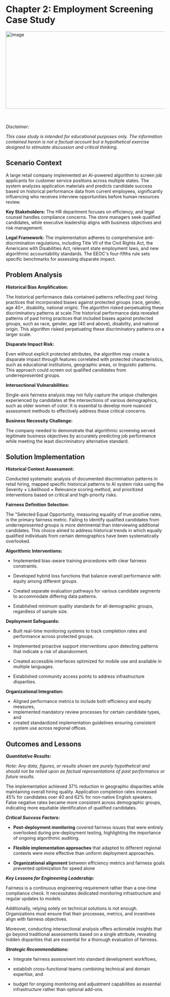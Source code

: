 # Chapter 2: Employment Screening Case Study #


<img width="509" height="246" alt="image" src="https://github.com/user-attachments/assets/74e6d6cd-496b-407c-a599-787cbe77066f" />

<br>
<br>
<br>


_Disclaimer:_

_This case study is intended for educational purposes only. The information contained herein is not a factual account but a hypothetical exercise designed to stimulate discussion and critical thinking._
<br>

## Scenario Context ##

A large retail company implemented an AI-powered algorithm to screen job applicants for customer service positions across multiple states. The system analyzes application materials and predicts candidate success based on historical performance data from current employees, significantly influencing who receives interview opportunities before human resources review.

**Key Stakeholders:** The HR department focuses on efficiency, and legal counsel handles compliance concerns. The store managers seek qualified candidates, while executive leadership aligns with business objectives and risk management.

**Legal Framework:** The implementation adheres to comprehensive anti-discrimination regulations, including Title VII of the Civil Rights Act, the Americans with Disabilities Act, relevant state employment laws, and new algorithmic accountability standards. The EEOC's four-fifths rule sets specific benchmarks for assessing disparate impact.

## Problem Analysis ##

**Historical Bias Amplification:** 

The historical performance data contained patterns reflecting past hiring practices that incorporated biases against protected groups (race, gender, age 40+, disability, national origin). The algorithm risked perpetuating these discriminatory patterns at scale.The historical performance data revealed patterns of past hiring practices that included biases against protected groups, such as race, gender, age (40 and above), disability, and national origin. This algorithm risked perpetuating these discriminatory patterns on a larger scale.

**Disparate Impact Risk:** 

Even without explicit protected attributes, the algorithm may create a disparate impact through features correlated with protected characteristics, such as educational institutions, geographic areas, or linguistic patterns. This approach could screen out qualified candidates from underrepresented groups.

**Intersectional Vulnerabilities:** 

Single-axis fairness analysis may not fully capture the unique challenges experienced by candidates at the intersections of various demographics, such as older women of color. It is essential to develop more nuanced assessment methods to effectively address these critical concerns.

**Business Necessity Challenge:** 

The company needed to demonstrate that algorithmic screening served legitimate business objectives by accurately predicting job performance while meeting the least discriminatory alternative standard.

## Solution Implementation ##

**Historical Context Assessment:** 

Conducted systematic analysis of documented discrimination patterns in retail hiring, mapped specific historical patterns to AI system risks using the Severity × Likelihood × Relevance scoring method, and prioritized interventions based on critical and high-priority risks.

**Fairness Definition Selection:** 

The "Selected Equal Opportunity, measuring equality of true positive rates, is the primary fairness metric. Failing to identify qualified candidates from underrepresented groups is more detrimental than interviewing additional candidates. This choice aimed to address historical trends in which equally qualified individuals from certain demographics have been systematically overlooked.

**Algorithmic Interventions:**

- Implemented bias-aware training procedures with clear fairness constraints.
   
- Developed hybrid loss functions that balance overall performance with equity among different groups.
   
- Created separate evaluation pathways for various candidate segments to accommodate differing data patterns.

- Established minimum quality standards for all demographic groups, regardless of sample size.

**Deployment Safeguards:**

- Built real-time monitoring systems to track completion rates and performance across protected groups.
  
- Implemented proactive support interventions upon detecting patterns that indicate a risk of abandonment.
  
- Created accessible interfaces optimized for mobile use and available in multiple languages.

- Established community access points to address infrastructure disparities.


**Organizational Integration:** 

- Aligned performance metrics to include both efficiency and equity measures, 
- implemented mandatory review processes for certain candidate types, and 
- created standardized implementation guidelines ensuring consistent system use across regional offices.

## Outcomes and Lessons ##

***Quantitative Results:***

_Note:_ _Any data, figures, or results shown are purely hypothetical and should not be relied upon as factual representations of past performance or future results._

The implementation achieved 37% reduction in geographic disparities while maintaining overall hiring quality. Application completion rates increased 45% for candidates over 40 and 62% for non-native English speakers. False negative rates became more consistent across demographic groups, indicating more equitable identification of qualified candidates.

***Critical Success Factors:***

- **Post-deployment monitoring** covered fairness issues that were entirely overlooked during pre-deployment testing, highlighting the importance of ongoing algorithmic auditing.

- **Flexible implementation approaches** that adapted to different regional contexts were more effective than uniform deployment approaches.

- **Organizational alignment** between efficiency metrics and fairness goals prevented optimization for speed alone

***Key Lessons for Engineering Leadership:***

Fairness is a continuous engineering requirement rather than a one-time compliance check. It necessitates dedicated monitoring infrastructure and regular updates to models. 

Additionally, relying solely on technical solutions is not enough. Organizations must ensure that their processes, metrics, and incentives align with fairness objectives. 

Moreover, conducting intersectional analysis offers actionable insights that go beyond traditional assessments based on a single attribute, revealing hidden disparities that are essential for a thorough evaluation of fairness.
  
***Strategic Recommendations:***

- Integrate fairness assessment into standard development workflows,
   
- establish cross-functional teams combining technical and domain expertise, and
   
- budget for ongoing monitoring and adjustment capabilities as essential infrastructure rather than optional add-ons.
